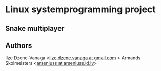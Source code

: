 # Linux systemprogramming project #

## Snake multiplayer ##

## Authors ##

Ilze Dzene-Vanaga <[ilze.dzene.vanaga at gmail.com](mailto:ilze.dzene.vanaga@gmail.com) >
Armands Skolmeisters <[arseniuss at arseniuss.id.lv](arseniuss@arseniuss.id.lv)>
